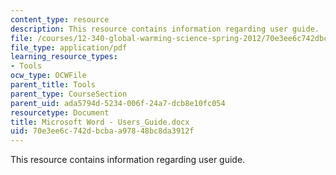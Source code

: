 ```yaml
---
content_type: resource
description: This resource contains information regarding user guide.
file: /courses/12-340-global-warming-science-spring-2012/70e3ee6c742dbcbaa97848bc8da3912f_MIT12_340S12_Users_Guide.pdf
file_type: application/pdf
learning_resource_types:
- Tools
ocw_type: OCWFile
parent_title: Tools
parent_type: CourseSection
parent_uid: ada5794d-5234-006f-24a7-dcb8e10fc054
resourcetype: Document
title: Microsoft Word - Users_Guide.docx
uid: 70e3ee6c-742d-bcba-a978-48bc8da3912f
---
```

This resource contains information regarding user guide.

